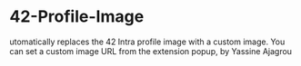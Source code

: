 # 42-Profile-Image
utomatically replaces the 42 Intra profile image with a custom image. You can set a custom image URL from the extension popup, by Yassine Ajagrou
